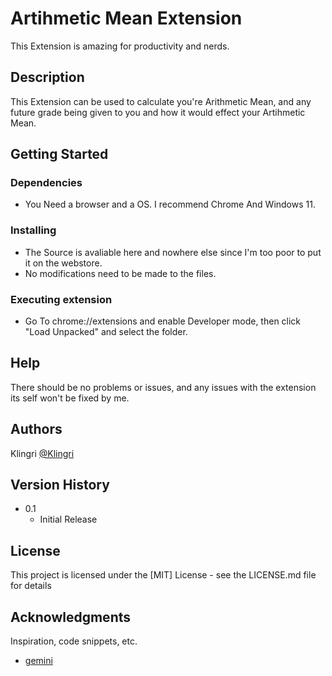 # Artihmetic Mean Extension

This Extension is amazing for productivity and nerds.

## Description

This Extension can be used to calculate you're Arithmetic Mean, and any future grade being given to you and how it would effect your Artihmetic Mean.

## Getting Started

### Dependencies

* You Need a browser and a OS. I recommend Chrome And Windows 11.

### Installing

* The Source is avaliable here and nowhere else since I'm too poor to put it on the webstore.
* No modifications need to be made to the files.

### Executing extension

* Go To chrome://extensions and enable Developer mode, then click "Load Unpacked" and select the folder.

## Help

There should be no problems or issues, and any issues with the extension its self won't be fixed by me.

## Authors

Klingri 
[@Klingri](https://github.com/Klingri)

## Version History

* 0.1
    * Initial Release

## License

This project is licensed under the [MIT] License - see the LICENSE.md file for details

## Acknowledgments

Inspiration, code snippets, etc.
* [gemini](https://gemini.google.com/)
